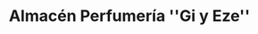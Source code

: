 ---
title: "Almacén Perfumería ''Gi y Eze''"
url: /ciudad-autonoma-de-buenos-aires/almacen-perfumeria-gi-y-eze/
shop: perfumería
---